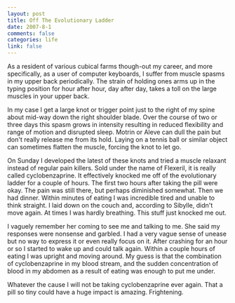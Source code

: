 ```yaml
--- 
layout: post
title: Off The Evolutionary Ladder
date: 2007-8-1
comments: false
categories: life
link: false
---
```

As a resident of various cubical farms though-out my career, and more specifically, as a user of computer keyboards, I suffer from muscle spasms in my upper back periodically.  The strain of holding ones arms up in the typing position for hour after hour, day after day, takes a toll on the large muscles in your upper back.

In my case I get a large knot or trigger point just to the right of my spine about mid-way down the right shoulder blade.  Over the course of two or three days this spasm grows in intensity resulting in reduced flexibility and range of motion and disrupted sleep.  Motrin or Aleve can dull the pain but don't really release me from its hold.  Laying on a tennis ball or similar object can sometimes flatten the muscle, forcing the knot to let go.

On Sunday I developed the latest of these knots and tried a muscle relaxant instead of regular pain killers.  Sold under the name of Flexeril, it is really called cyclobenzaprine.  It effectively knocked me off of the evolutionary ladder for a couple of hours.  The first two hours after taking the pill were okay.  The pain was still there, but perhaps diminished somewhat.  Then we had dinner.  Within minutes of eating I was incredible tired and unable to think straight.  I laid down on the couch and, according to Sibylle, didn't move again.  At times I was hardly breathing.  This stuff just knocked me out.

I vaguely remember her coming to see me and talking to me.  She said my responses were nonsense and garbled.  I had a very vague sense of unease but no way to express it or even really focus on it.  After crashing for an hour or so I started to wake up and could talk again.  Within a couple hours of eating I was upright and moving around.  My guess is that the combination of cyclobenzaprine in my blood stream, and the sudden concentration of blood in my abdomen as a result of eating was enough to put me under.

Whatever the cause I will not be taking cyclobenzaprine ever again.  That a pill so tiny could have a huge impact is amazing.  Frightening.
